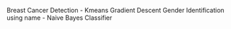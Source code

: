 Breast Cancer Detection - Kmeans
Gradient Descent 
Gender Identification using name - Naive Bayes Classifier
